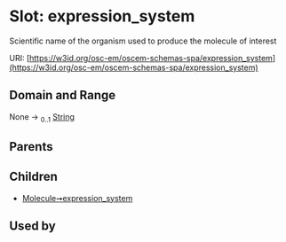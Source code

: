 
# Slot: expression_system

Scientific name of the organism used to produce the molecule of interest

URI: [https://w3id.org/osc-em/oscem-schemas-spa/expression_system](https://w3id.org/osc-em/oscem-schemas-spa/expression_system)


## Domain and Range

None &#8594;  <sub>0..1</sub> [String](types/String.md)

## Parents


## Children

 *  [Molecule➞expression_system](Molecule_expression_system.md)

## Used by

